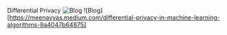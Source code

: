 Differential Privacy 
![Blog](https://meenavyas.wordpress.com/2020/06/12/differential-privacy-in-machine-learning-algorithms/)
![Blog][https://meenavyas.medium.com/differential-privacy-in-machine-learning-algorithms-9a4047b64875]
